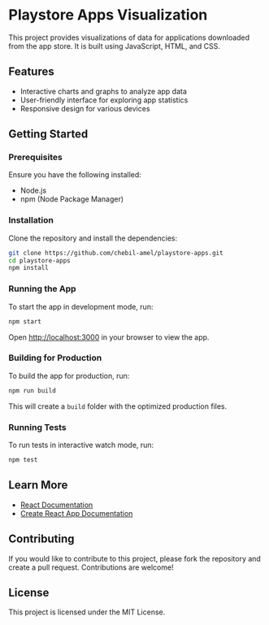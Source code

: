 # Playstore Apps Visualization

This project provides visualizations of data for applications downloaded from the app store. It is built using JavaScript, HTML, and CSS.

## Features

- Interactive charts and graphs to analyze app data
- User-friendly interface for exploring app statistics
- Responsive design for various devices

## Getting Started

### Prerequisites

Ensure you have the following installed:

- Node.js
- npm (Node Package Manager)

### Installation

Clone the repository and install the dependencies:

```bash
git clone https://github.com/chebil-amel/playstore-apps.git
cd playstore-apps
npm install
```

### Running the App

To start the app in development mode, run:

```bash
npm start
```

Open [http://localhost:3000](http://localhost:3000) in your browser to view the app.

### Building for Production

To build the app for production, run:

```bash
npm run build
```

This will create a `build` folder with the optimized production files.

### Running Tests

To run tests in interactive watch mode, run:

```bash
npm test
```

## Learn More

- [React Documentation](https://reactjs.org/)
- [Create React App Documentation](https://create-react-app.dev/docs/getting-started/)

## Contributing

If you would like to contribute to this project, please fork the repository and create a pull request. Contributions are welcome!

## License

This project is licensed under the MIT License.